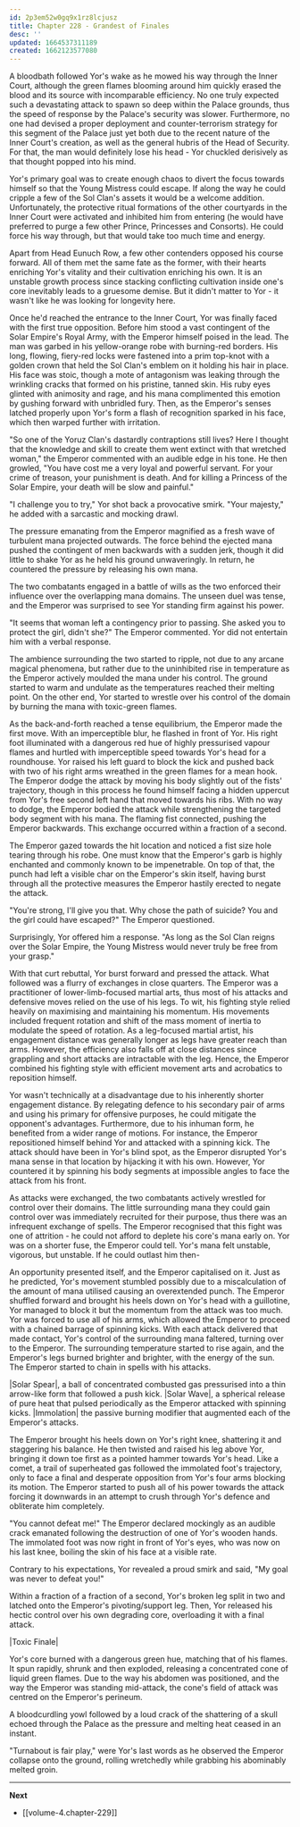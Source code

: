```yaml
---
id: 2p3em52w0gq9x1rz8lcjusz
title: Chapter 228 - Grandest of Finales
desc: ''
updated: 1664537311189
created: 1662123577080
---
```


A bloodbath followed Yor's wake as he mowed his way through the Inner Court, although the green flames blooming around him quickly erased the blood and its source with incomparable efficiency. No one truly expected such a devastating attack to spawn so deep within the Palace grounds, thus the speed of response by the Palace's security was slower. Furthermore, no one had devised a proper deployment and counter-terrorism strategy for this segment of the Palace just yet both due to the recent nature of the Inner Court's creation, as well as the general hubris of the Head of Security. For that, the man would definitely lose his head - Yor chuckled derisively as that thought popped into his mind.

Yor's primary goal was to create enough chaos to divert the focus towards himself so that the Young Mistress could escape. If along the way he could cripple a few of the Sol Clan's assets it would be a welcome addition. Unfortunately, the protective ritual formations of the other courtyards in the Inner Court were activated and inhibited him from entering (he would have preferred to purge a few other Prince, Princesses and Consorts). He could force his way through, but that would take too much time and energy.

Apart from Head Eunuch Row, a few other contenders opposed his course forward. All of them met the same fate as the former, with their hearts enriching Yor's vitality and their cultivation enriching his own. It is an unstable growth process since stacking conflicting cultivation inside one's core inevitably leads to a gruesome demise. But it didn't matter to Yor - it wasn't like he was looking for longevity here.

Once he'd reached the entrance to the Inner Court, Yor was finally faced with the first true opposition. Before him stood a vast contingent of the Solar Empire's Royal Army, with the Emperor himself poised in the lead. The man was garbed in his yellow-orange robe with burning-red borders. His long, flowing, fiery-red locks were fastened into a prim top-knot with a golden crown that held the Sol Clan's emblem on it holding his hair in place. His face was stoic, though a mote of antagonism was leaking through the wrinkling cracks that formed on his pristine, tanned skin. His ruby eyes glinted with animosity and rage, and his mana complimented this emotion by gushing forward with unbridled fury. Then, as the Emperor's senses latched properly upon Yor's form a flash of recognition sparked in his face, which then warped further with irritation.

"So one of the Yoruz Clan's dastardly contraptions still lives? Here I thought that the knowledge and skill to create them went extinct with that wretched woman," the Emperor commented with an audible edge in his tone. He then growled, "You have cost me a very loyal and powerful servant. For your crime of treason, your punishment is death. And for killing a Princess of the Solar Empire, your death will be slow and painful."

"I challenge you to try," Yor shot back a provocative smirk. "Your majesty," he added with a sarcastic and mocking drawl.

The pressure emanating from the Emperor magnified as a fresh wave of turbulent mana projected outwards. The force behind the ejected mana pushed the contingent of men backwards with a sudden jerk, though it did little to shake Yor as he held his ground unwaveringly. In return, he countered the pressure by releasing his own mana.

The two combatants engaged in a battle of wills as the two enforced their influence over the overlapping mana domains. The unseen duel was tense, and the Emperor was surprised to see Yor standing firm against his power.

"It seems that woman left a contingency prior to passing. She asked you to protect the girl, didn't she?" The Emperor commented. Yor did not entertain him with a verbal response.

The ambience surrounding the two started to ripple, not due to any arcane magical phenomena, but rather due to the uninhibited rise in temperature as the Emperor actively moulded the mana under his control. The ground started to warm and undulate as the temperatures reached their melting point. On the other end, Yor started to wrestle over his control of the domain by burning the mana with toxic-green flames.

As the back-and-forth reached a tense equilibrium, the Emperor made the first move. With an imperceptible blur, he flashed in front of Yor. His right foot illuminated with a dangerous red hue of highly pressurised vapour flames and hurtled with imperceptible speed towards Yor's head for a roundhouse. Yor raised his left guard to block the kick and pushed back with two of his right arms wreathed in the green flames for a mean hook. The Emperor dodge the attack by moving his body slightly out of the fists' trajectory, though in this process he found himself facing a hidden uppercut from Yor's free second left hand that moved towards his ribs. With no way to dodge, the Emperor bodied the attack while strengthening the targeted body segment with his mana. The flaming fist connected, pushing the Emperor backwards. This exchange occurred within a fraction of a second.

The Emperor gazed towards the hit location and noticed a fist size hole tearing through his robe. One must know that the Emperor's garb is highly enchanted and commonly known to be impenetrable. On top of that, the punch had left a visible char on the Emperor's skin itself, having burst through all the protective measures the Emperor hastily erected to negate the attack.

"You're strong, I'll give you that. Why chose the path of suicide? You and the girl could have escaped?" The Emperor questioned.

Surprisingly, Yor offered him a response. "As long as the Sol Clan reigns over the Solar Empire, the Young Mistress would never truly be free from your grasp."

With that curt rebuttal, Yor burst forward and pressed the attack. What followed was a flurry of exchanges in close quarters. The Emperor was a practitioner of lower-limb-focused martial arts, thus most of his attacks and defensive moves relied on the use of his legs. To wit, his fighting style relied heavily on maximising and maintaining his momentum. His movements included frequent rotation and shift of the mass moment of inertia to modulate the speed of rotation. As a leg-focused martial artist, his engagement distance was generally longer as legs have greater reach than arms. However, the efficiency also falls off at close distances since grappling and short attacks are intractable with the leg. Hence, the Emperor combined his fighting style with efficient movement arts and acrobatics to reposition himself.

Yor wasn't technically at a disadvantage due to his inherently shorter engagement distance. By relegating defence to his secondary pair of arms and using his primary for offensive purposes, he could mitigate the opponent's advantages. Furthermore, due to his inhuman form, he benefited from a wider range of motions. For instance, the Emperor repositioned himself behind Yor and attacked with a spinning kick. The attack should have been in Yor's blind spot, as the Emperor disrupted Yor's mana sense in that location by hijacking it with his own. However, Yor countered it by spinning his body segments at impossible angles to face the attack from his front.

As attacks were exchanged, the two combatants actively wrestled for control over their domains. The little surrounding mana they could gain control over was immediately recruited for their purpose, thus there was an infrequent exchange of spells. The Emperor recognised that this fight was one of attrition - he could not afford to deplete his core's mana early on. Yor was on a shorter fuse, the Emperor could tell. Yor's mana felt unstable, vigorous, but unstable. If he could outlast him then-

An opportunity presented itself, and the Emperor capitalised on it. Just as he predicted, Yor's movement stumbled possibly due to a miscalculation of the amount of mana utilised causing an overextended punch. The Emperor shuffled forward and brought his heels down on Yor's head with a guillotine, Yor managed to block it but the momentum from the attack was too much. Yor was forced to use all of his arms, which allowed the Emperor to proceed with a chained barrage of spinning kicks. With each attack delivered that made contact, Yor's control of the surrounding mana faltered, turning over to the Emperor. The surrounding temperature started to rise again, and the Emperor's legs burned brighter and brighter, with the energy of the sun. The Emperor started to chain in spells with his attacks.

|Solar Spear|, a ball of concentrated combusted gas pressurised into a thin arrow-like form that followed a push kick. |Solar Wave|, a spherical release of pure heat that pulsed periodically as the Emperor attacked with spinning kicks. |Immolation| the passive burning modifier that augmented each of the Emperor's attacks.

The Emperor brought his heels down on Yor's right knee, shattering it and staggering his balance. He then twisted and raised his leg above Yor, bringing it down toe first as a pointed hammer towards Yor's head. Like a comet, a trail of superheated gas followed the immolated foot's trajectory, only to face a final and desperate opposition from Yor's four arms blocking its motion. The Emperor started to push all of his power towards the attack forcing it downwards in an attempt to crush through Yor's defence and obliterate him completely.

"You cannot defeat me!" The Emperor declared mockingly as an audible crack emanated following the destruction of one of Yor's wooden hands. The immolated foot was now right in front of Yor's eyes, who was now on his last knee, boiling the skin of his face at a visible rate. 

Contrary to his expectations, Yor revealed a proud smirk and said, "My goal was never to defeat you!"

Within a fraction of a fraction of a second, Yor's broken leg split in two and latched onto the Emperor's pivoting/support leg. Then, Yor released his hectic control over his own degrading core, overloading it with a final attack.

|Toxic Finale|

Yor's core burned with a dangerous green hue, matching that of his flames. It spun rapidly, shrunk and then exploded, releasing a concentrated cone of liquid green flames. Due to the way his abdomen was positioned, and the way the Emperor was standing mid-attack, the cone's field of attack was centred on the Emperor's perineum.

A bloodcurdling yowl followed by a loud crack of the shattering of a skull echoed through the Palace as the pressure and melting heat ceased in an instant.

"Turnabout is fair play," were Yor's last words as he observed the Emperor collapse onto the ground, rolling wretchedly while grabbing his abominably melted groin.

____

**Next**
* [[volume-4.chapter-229]]
